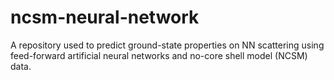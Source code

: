 # ncsm-neural-network
A repository used to predict ground-state properties on NN scattering using feed-forward artificial neural networks and no-core shell model (NCSM) data.
